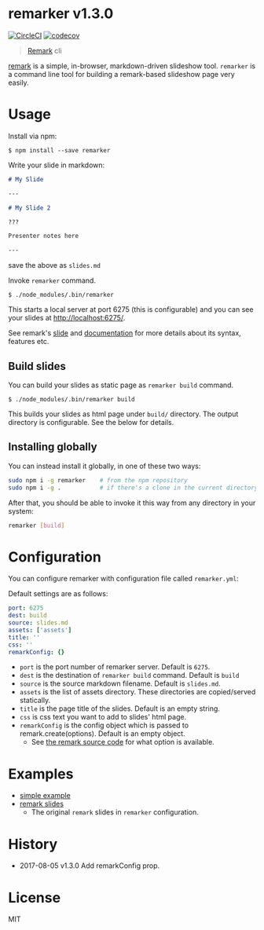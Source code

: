 # remarker v1.3.0

[![CircleCI](https://circleci.com/gh/kt3k/remarker.svg?style=svg)](https://circleci.com/gh/kt3k/remarker)
[![codecov](https://codecov.io/gh/kt3k/remarker/branch/master/graph/badge.svg)](https://codecov.io/gh/kt3k/remarker)

> [Remark][remark] cli

[remark][remark] is a simple, in-browser, markdown-driven slideshow tool. `remarker` is a command line tool for building a remark-based slideshow page very easily.

# Usage

Install via npm:

```console
$ npm install --save remarker
```

Write your slide in markdown:

```md
# My Slide

---

# My Slide 2

???

Presenter notes here

---
```

save the above as `slides.md`

Invoke `remarker` command.

```console
$ ./node_modules/.bin/remarker
```

This starts a local server at port 6275 (this is configurable) and you can see your slides at [http://localhost:6275/](http://localhost:6275/).

See remark's [slide](https://remarkjs.com/) and [documentation](https://github.com/gnab/remark#remark) for more details about its syntax, features etc.

## Build slides

You can build your slides as static page as `remarker build` command.

```console
$ ./node_modules/.bin/remarker build
```

This builds your slides as html page under `build/` directory. The output directory is configurable. See the below for details.

## Installing globally

You can instead install it globally, in one of these two ways:

```bash
sudo npm i -g remarker    # from the npm repository
sudo npm i -g .           # if there's a clone in the current directory
```

After that, you should be able to invoke it this way from any directory in your system:

```bash
remarker [build]
```

# Configuration

You can configure remarker with configuration file called `remarker.yml`:

Default settings are as follows:

```yml
port: 6275
dest: build
source: slides.md
assets: ['assets']
title: ''
css: ''
remarkConfig: {}
```

- `port` is the port number of remarker server. Default is `6275`.
- `dest` is the destination of `remarker build` command. Default is `build`
- `source` is the source markdown filename. Default is `slides.md`.
- `assets` is the list of assets directory. These directories are copied/served statically.
- `title` is the page title of the slides. Default is an empty string.
- `css` is css text you want to add to slides' html page.
- `remarkConfig` is the config object which is passed to remark.create(options). Default is an empty object.
  - See [the remark source code](https://github.com/gnab/remark/blob/develop/src/remark/models/slideshow.js#L41-L48) for what option is available.

# Examples

- [simple example](https://github.com/kt3k/remarker/tree/master/examples/simple)
- [remark slides](https://github.com/kt3k/remarker/tree/master/examples/remark)
  - The original `remark` slides in `remarker` configuration.

# History

- 2017-08-05   v1.3.0   Add remarkConfig prop.

# License

MIT

[remark]: https://github.com/gnab/remark
